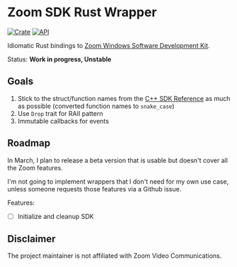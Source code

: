 # Zoom SDK Rust Wrapper

[![Crate](https://img.shields.io/crates/v/zoom-sdk.svg)](https://crates.io/crates/rand)
[![API](https://docs.rs/zoom-sdk/badge.svg)](https://docs.rs/rand)

Idiomatic Rust bindings to
[Zoom Windows Software Development Kit](https://github.com/zoom/zoom-sdk-windows).

Status: **Work in progress, Unstable**

## Goals

1. Stick to the struct/function names from the [C++ SDK Reference] as much as possible
   (converted function names to `snake_case`)
1. Use `Drop` trait for RAII pattern
1. Immutable callbacks for events

[C++ SDK Reference]: https://marketplace.zoom.us/docs/sdk/native-sdks/windows/sdk-reference

## Roadmap

In March, I plan to release a beta version that is usable
but doesn't cover all the Zoom features.

I'm not going to implement wrappers that I don't need for my own use case,
unless someone requests those features via a Github issue.

Features:

- [ ] Initialize and cleanup SDK

## Disclaimer

The project maintainer is not affiliated with Zoom Video Communications.
